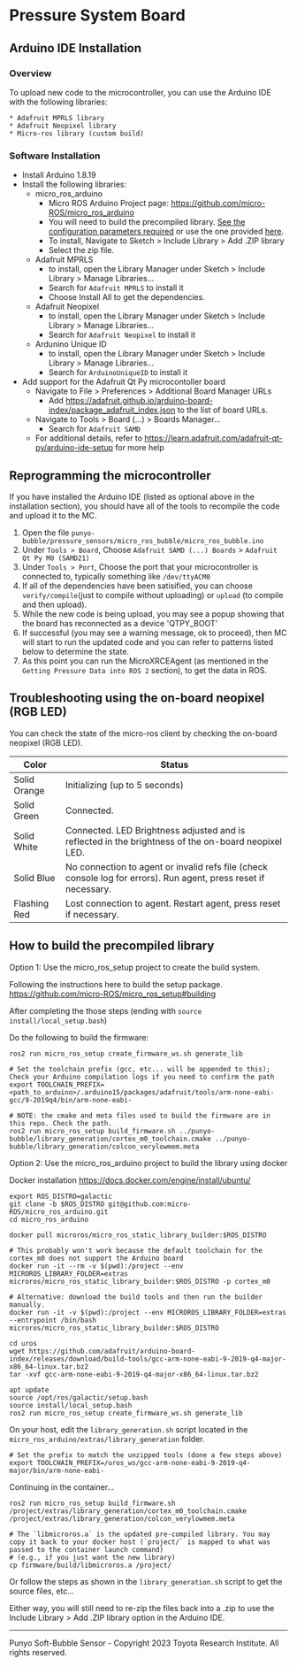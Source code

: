 # Pressure System Board

## Arduino IDE Installation
### Overview
To upload new code to the microcontroller, you can use the Arduino IDE with the following libraries:	

	* Adafruit MPRLS library
	* Adafruit Neopixel library
	* Micro-ros library (custom build)

### Software Installation

* Install Arduino 1.8.19
* Install the following libraries:
	* micro_ros_arduino
		* Micro ROS Arduino Project page: https://github.com/micro-ROS/micro_ros_arduino
		* You will need to build the precompiled library. [See the configuration parameters required](#How-to-build-the-precompiled-library) or use the one provided [here](https://github.com/TRI-DNA/punyo-bubble-preview/tree/main/pressure_sensors/libraries).
		* To install, Navigate to Sketch > Include Library > Add .ZIP library
		* Select the zip file.
	* Adafruit MPRLS
		* to install, open the Library Manager under Sketch > Include Library > Manage Libraries...
		* Search for `Adafruit MPRLS` to install it
		* Choose Install All to get the dependencies.
	* Adafruit Neopixel
		* to install, open the Library Manager under Sketch > Include Library > Manage Libraries...
		* Search for `Adafruit Neopixel` to install it
	* Ardunino Unique ID
		* to install, open the Library Manager under Sketch > Include Library > Manage Libraries...
		* Search for `ArduinoUniqueID` to install it
* Add support for the Adafruit Qt Py microcontoller board
	* Navigate to File > Preferences > Additional Board Manager URLs
		* Add https://adafruit.github.io/arduino-board-index/package_adafruit_index.json to the list of board URLs.
	* Navigate to Tools > Board (...) > Boards Manager...
		* Search for `Adafruit SAMD`
	* For additional details, refer to https://learn.adafruit.com/adafruit-qt-py/arduino-ide-setup for more help

## Reprogramming the microcontroller
If you have installed the Arduino IDE (listed as optional above in the installation section), you should have all of the tools to recompile the code and upload it to the MC.

1. Open the file `punyo-bubble/pressure_sensors/micro_ros_bubble/micro_ros_bubble.ino`
2. Under `Tools > Board`, Choose `Adafruit SAMD (...) Boards` > `Adafruit Qt Py M0 (SAMD21)`
3. Under `Tools > Port`, Choose the port that your microcontroller is connected to, typically something like `/dev/ttyACM0` 
4. If all of the dependencies have been satisified, you can choose `verify/compile`(just to compile without uploading) or `upload` (to compile and then upload).
5. While the new code is being upload, you may see a popup showing that the board has reconnected as a device 'QTPY_BOOT'
6. If successful (you may see a warning message, ok to proceed), then MC will start to run the updated code and you can refer to patterns listed below to determine the state.
7. As this point you can run the MicroXRCEAgent (as mentioned in the `Getting Pressure Data into ROS 2` section), to get the data in ROS.

## Troubleshooting using the on-board neopixel (RGB LED)
You can check the state of the micro-ros client by checking the on-board neopixel (RGB LED). 

| Color | Status|
|-----------| ----------------------------------|
| Solid Orange | Initializing (up to 5 seconds)|
|Solid Green|		Connected.|
|Solid White|Connected. LED Brightness adjusted and is reflected in the brightness of the on-board neopixel LED.|
|Solid Blue|No connection to agent or invalid refs file (check console log for errors). Run agent, press reset if necessary.|
|Flashing Red|Lost connection to agent. Restart agent, press reset if necessary.|

## How to build the precompiled library
Option 1:
Use the micro_ros_setup project to create the build system.

Following the instructions here to build the setup package. https://github.com/micro-ROS/micro_ros_setup#building

After completing the those steps (ending with `source install/local_setup.bash`)

Do the following to build the firmware:
```
ros2 run micro_ros_setup create_firmware_ws.sh generate_lib

# Set the toolchain prefix (gcc, etc... will be appended to this); Check your Arduino compilation logs if you need to confirm the path
export TOOLCHAIN_PREFIX=<path_to_arduino>/.arduino15/packages/adafruit/tools/arm-none-eabi-gcc/9-2019q4/bin/arm-none-eabi-

# NOTE: the cmake and meta files used to build the firmware are in this repo. Check the path.
ros2 run micro_ros_setup build_firmware.sh ../punyo-bubble/library_generation/cortex_m0_toolchain.cmake ../punyo-bubble/library_generation/colcon_verylowmem.meta
```

Option 2: 
Use the micro_ros_arduino project to build the library using docker 

Docker installation
https://docs.docker.com/engine/install/ubuntu/

```
export ROS_DISTRO=galactic
git clone -b $ROS_DISTRO git@github.com:micro-ROS/micro_ros_arduino.git
cd micro_ros_arduino

docker pull microros/micro_ros_static_library_builder:$ROS_DISTRO

# This probably won't work because the default toolchain for the cortex_m0 does not support the Arduino board 
docker run -it --rm -v $(pwd):/project --env MICROROS_LIBRARY_FOLDER=extras microros/micro_ros_static_library_builder:$ROS_DISTRO -p cortex_m0

# Alternative: download the build tools and then run the builder manually.
docker run -it -v $(pwd):/project --env MICROROS_LIBRARY_FOLDER=extras --entrypoint /bin/bash microros/micro_ros_static_library_builder:$ROS_DISTRO

cd uros
wget https://github.com/adafruit/arduino-board-index/releases/download/build-tools/gcc-arm-none-eabi-9-2019-q4-major-x86_64-linux.tar.bz2
tar -xvf gcc-arm-none-eabi-9-2019-q4-major-x86_64-linux.tar.bz2

apt update
source /opt/ros/galactic/setup.bash 
source install/local_setup.bash
ros2 run micro_ros_setup create_firmware_ws.sh generate_lib
```

On your host, edit the `library_generation.sh` script located in the `micro_ros_arduino/extras/library_generation` folder.

```
# Set the prefix to match the unzipped tools (done a few steps above) 
export TOOLCHAIN_PREFIX=/uros_ws/gcc-arm-none-eabi-9-2019-q4-major/bin/arm-none-eabi-
```

Continuing in the container...
```
ros2 run micro_ros_setup build_firmware.sh /project/extras/library_generation/cortex_m0_toolchain.cmake /project/extras/library_generation/colcon_verylowmem.meta

# The `libmicroros.a` is the updated pre-compiled library. You may copy it back to your docker host (`project/` is mapped to what was passed to the container launch command)
# (e.g., if you just want the new library)
cp firmware/build/libmicroros.a /project/
```

Or follow the steps as shown in the `library_generation.sh` script to get the source files, etc... 

Either way, you will still need to re-zip the files back into a .zip to use the 
Include Library > Add .ZIP library option in the Arduino IDE.

---
Punyo Soft-Bubble Sensor - Copyright 2023 Toyota Research Institute. All rights reserved.
